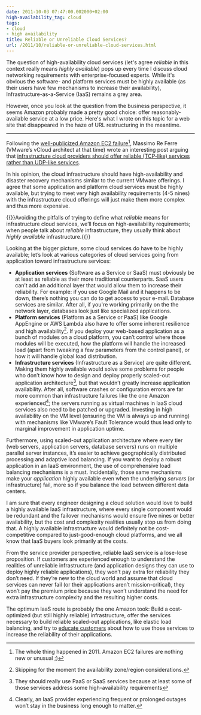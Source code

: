 ```yaml
---
date: 2011-10-03 07:47:00.002000+02:00
high-availability_tag: cloud
tags:
- cloud
- high availability
title: Reliable or Unreliable Cloud Services?
url: /2011/10/reliable-or-unreliable-cloud-services.html
---
```

The question of high-availability cloud services (let's agree *reliable* in this context really means *highly available*) pops up every time I discuss cloud networking requirements with enterprise-focused experts. While it's obvious the software- and platform services must be highly available (as their users have few mechanisms to increase their availability), Infrastructure-as-a-Service (IaaS) remains a grey area.

However, once you look at the question from the business perspective, it seems Amazon probably made a pretty good choice: offer reasonably-available service at a low price. Here's what I wrote on this topic for a web site that disappeared in the haze of URL restructuring in the meantime.
<!--more-->
---
Following the [well-publicized Amazon EC2 failure](https://www.theregister.com/2011/04/21/amazon_web_services_outages_spans_zones/)[^ECF], Massimo Re Ferre (VMware’s vCloud architect at that time) wrote an interesting post arguing that [infrastructure cloud providers should offer reliable (TCP-like) services rather than UDP-like services](https://it20.info/2011/04/tcp-clouds-udp-clouds-design-for-fail-and-aws/).

[^ECF]: The whole thing happened in 2011. Amazon EC2 failures are nothing new or unusual ;)

In his opinion, the cloud infrastructure should have high-availability and disaster recovery mechanisms similar to the current VMware offerings. I agree that some application and platform cloud services must be highly available, but trying to meet very high availability requirements (4-5 nines) with the infrastructure cloud offerings will just make them more complex and thus more expensive.

{{<note>}}Avoiding the pitfalls of trying to define what *reliable* means for infrastructure cloud services, we’ll focus on high-availability requirements; when people talk about *reliable* infrastructure, they usually think about *highly available* infrastructure.{{</note>}}

Looking at the bigger picture, some cloud services do have to be highly available; let’s look at various categories of cloud services going from application toward infrastructure services:

* **Application services** (Software as a Service or SaaS) must obviously be at least as reliable as their more traditional counterparts. SaaS users can’t add an additional layer that would allow them to increase their reliability. For example: if you use Google Mail and it happens to be down, there’s nothing you can do to get access to your e-mail. Database services are similar. After all, if you're working primarily on the the network layer, databases look just like specialized applications.
* **Platform services** (Platform as a Service or PaaS) like Google AppEngine or AWS Lambda also have to offer some inherent resilience and high availability[^AZ]. If you deploy your web-based application as a bunch of modules on a cloud platform, you can’t control where those modules will be executed, how the platform will handle the increased load (apart from tweaking a few parameters from the control panel), or how it will handle global load distribution.
* **Infrastructure services** (Infrastructure as a Service) are quite different. Making them highly available would solve some problems for people who don’t know how to design and deploy properly scaled-out application architecture[^UP], but that wouldn’t greatly increase application availability. After all, software crashes or configuration errors are far more common than infrastructure failures like the one Amazon experienced[^AFC]; the servers running as virtual machines in IaaS cloud services also need to be patched or upgraded. Investing in high availability on the VM level (ensuring the VM is always up and running) with mechanisms like VMware’s Fault Tolerance would thus lead only to marginal improvement in application uptime.

[^AZ]: Skipping for the moment the availability zone/region considerations.

[^UP]: They should really use PaaS or SaaS services because at least some of those services address some high-availability requirements

[^AFC]: Clearly, an IaaS provider experiencing frequent or prolonged outages won’t stay in the business long enough to matter.

Furthermore, using scaled-out application architecture where every tier (web servers, application servers, database servers) runs on multiple parallel server instances, it’s easier to achieve geographically distributed processing and adaptive load balancing. If you want to deploy a robust application in an IaaS environment, the use of comprehensive load balancing mechanisms is a must. Incidentally, those same mechanisms make your *application* highly available even when the underlying *servers* (or infrastructure) fail, more so if you balance the load between different data centers.

I am sure that every engineer designing a cloud solution would love to build a highly available IaaS infrastructure, where every single component would be redundant and the failover mechanisms would ensure five nines or better availability, but the cost and complexity realities usually stop us from doing that. A highly available infrastructure would definitely not be cost-competitive compared to just-good-enough cloud platforms, and we all know that IaaS buyers look primarily at the costs.

From the service provider perspective, reliable IaaS service is a lose-lose proposition. If customers are experienced enough to understand the realities of unreliable infrastructure (and application designs they can use to deploy highly reliable applications), they won’t pay extra for reliability they don’t need. If they’re new to the cloud world and assume that cloud services can never fail (or their applications aren’t mission-critical), they won’t pay the premium price because they won’t understand the need for extra infrastructure complexity and the resulting higher costs.

The optimum IaaS route is probably the one Amazon took: Build a cost-optimized (but still highly reliable) infrastructure, offer the services necessary to build reliable scaled-out applications, like elastic load balancing, and try to [educate customers](https://docs.aws.amazon.com/whitepapers/latest/web-application-hosting-best-practices/an-aws-cloud-architecture-for-web-hosting.html) about how to use those services to increase the reliability of their applications.

